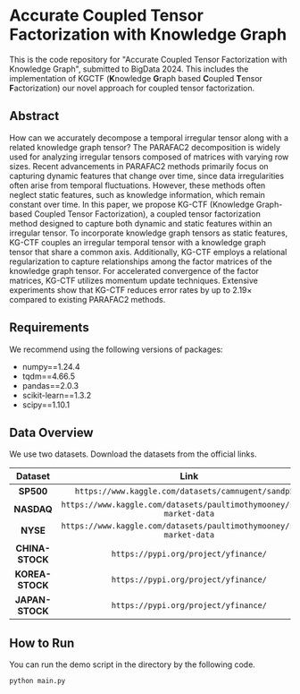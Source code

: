 # Accurate Coupled Tensor Factorization with Knowledge Graph

This is the code repository for "Accurate Coupled Tensor Factorization with Knowledge Graph", submitted to BigData 2024.
This includes the implementation of KGCTF (**K**nowledge **G**raph based **C**oupled **T**ensor **F**actorization) our novel approach for coupled tensor factorization.

## Abstract
How can we accurately decompose a temporal irregular tensor along with a related knowledge graph tensor?
The PARAFAC2 decomposition is widely used for analyzing irregular tensors composed of matrices with varying row sizes.
Recent advancements in PARAFAC2 methods primarily focus on capturing dynamic features that change over time, since data irregularities often arise from temporal fluctuations.
However, these methods often neglect static features, such as knowledge information, which remain constant over time.
In this paper, we propose KG-CTF (Knowledge Graph-based Coupled Tensor Factorization), a coupled tensor factorization method designed to capture both dynamic and static features within an irregular tensor.
To incorporate knowledge graph tensors as static features, KG-CTF couples an irregular temporal tensor with a knowledge graph tensor that share a common axis.
Additionally, KG-CTF employs a relational regularization to capture relationships among the factor matrices of the knowledge graph tensor.
For accelerated convergence of the factor matrices, KG-CTF utilizes momentum update techniques.
Extensive experiments show that KG-CTF reduces error rates by up to 2.19× compared to existing PARAFAC2 methods.

## Requirements

We recommend using the following versions of packages:
 - numpy==1.24.4
 - tqdm==4.66.5
 - pandas==2.0.3
 - scikit-learn==1.3.2
 - scipy==1.10.1

## Data Overview
We use two datasets.
Download the datasets from the official links.

|        **Dataset**        |                  **Link**                   | 
|:-------------------------:|:-------------------------------------------:| 
|       **SP500**        |           `https://www.kaggle.com/datasets/camnugent/sandp500`           | 
|       **NASDAQ**        |           `https://www.kaggle.com/datasets/paultimothymooney/stock-market-data`           | 
|       **NYSE**        |           `https://www.kaggle.com/datasets/paultimothymooney/stock-market-data`           | 
|       **CHINA-STOCK**        |           `https://pypi.org/project/yfinance/`           | 
|       **KOREA-STOCK**        |           `https://pypi.org/project/yfinance/`           | 
|       **JAPAN-STOCK**        |           `https://pypi.org/project/yfinance/`           | 

## How to Run
You can run the demo script in the directory by the following code.
```
python main.py
```

